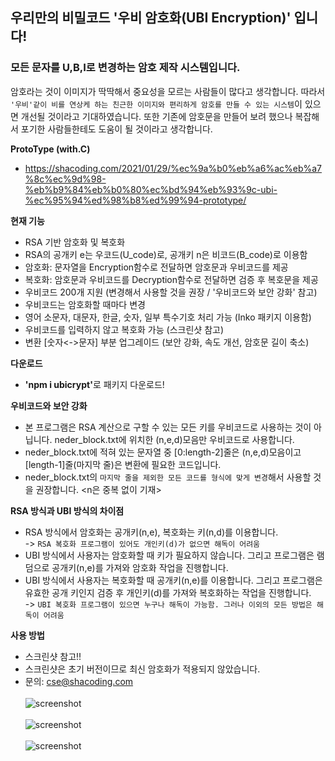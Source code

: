 ## 우리만의 비밀코드 '우비 암호화(UBI Encryption)' 입니다!

### 모든 문자를 U,B,I로 변경하는 암호 제작 시스템입니다.

암호라는 것이 이미지가 딱딱해서 중요성을 모르는 사람들이 많다고 생각합니다.
따라서 `'우비'같이 비를 연상케 하는 친근한 이미지와 편리하게 암호를 만들 수 있는 시스템`이 있으면 개선될 것이라고 기대하였습니다.
또한 기존에 암호문을 만들어 보려 했으나 복잡해서 포기한 사람들한테도 도움이 될 것이라고 생각합니다. 

<strong>ProtoType (with.C)</strong>
- https://shacoding.com/2021/01/29/%ec%9a%b0%eb%a6%ac%eb%a7%8c%ec%9d%98-%eb%b9%84%eb%b0%80%ec%bd%94%eb%93%9c-ubi-%ec%95%94%ed%98%b8%ed%99%94-prototype/

<strong>현재 기능</strong>
- RSA 기반 암호화 및 복호화 
- RSA의 공개키 e는 우코드(U_code)로, 공개키 n은 비코드(B_code)로 이용함
- 암호화: 문자열을 Encryption함수로 전달하면 암호문과 우비코드를 제공
- 복호화: 암호문과 우비코드를 Decryption함수로 전달하면 검증 후 복호문을 제공 
- 우비코드 200개 지원 (변경해서 사용할 것을 권장 / '우비코드와 보안 강화' 참고)
- 우비코드는 암호화할 때마다 변경 
- 영어 소문자, 대문자, 한글, 숫자, 일부 특수기호 처리 가능 (Inko 패키지 이용함)
- 우비코드를 입력하지 않고 복호화 가능 (스크린샷 참고)
- 변환 [숫자<->문자] 부분 업그레이드 (보안 강화, 속도 개선, 암호문 길이 축소)


<strong>다운로드</strong>
- <strong>'npm i ubicrypt'</strong>로 패키지 다운로드!


<strong>우비코드와 보안 강화</strong>
- 본 프로그램은 RSA 계산으로 구할 수 있는 모든 키를 우비코드로 사용하는 것이 아닙니다. neder_block.txt에 위치한 (n,e,d)모음만 우비코드로 사용합니다.
- neder_block.txt에 적혀 있는 문자열 중 [0:length-2]줄은 (n,e,d)모음이고 [length-1]줄(마지막 줄)은 변환에 필요한 코드입니다.
- neder_block.txt의 `마지막 줄을 제외한 모든 코드를 형식에 맞게 변경`해서 사용할 것을 권장합니다. <n은 중복 없이 기재>


<strong>RSA 방식과 UBI 방식의 차이점</strong>
- RSA 방식에서 암호화는 공개키(n,e), 복호화는 키(n,d)를 이용합니다.
<br>-> `RSA 복호화 프로그램이 있어도 개인키(d)가 없으면 해독이 어려움`
- UBI 방식에서 사용자는 암호화할 때 키가 필요하지 않습니다. 그리고 프로그램은 램덤으로 공개키(n,e)를 가져와 암호화 작업을 진행합니다. 
- UBI 방식에서 사용자는 복호화할 때 공개키(n,e)를 이용합니다. 그리고 프로그램은 유효한 공개 키인지 검증 후 개인키(d)를 가져와 복호화하는 작업을 진행합니다. 
<br>-> `UBI 복호화 프로그램이 있으면 누구나 해독이 가능함. 그러나 이외의 모든 방법은 해독이 어려움`

<strong>사용 방법</strong>
- 스크린샷 참고!!
- 스크린샷은 초기 버전이므로 최신 암호화가 적용되지 않았습니다. 
- 문의: cse@shacoding.com<br><br>
![screenshot](https://shacoding.com/image_directory/ubi_test_1.PNG)<br><br>
![screenshot](https://shacoding.com/image_directory/ubi_test_2.PNG)<br><br>
![screenshot](https://shacoding.com/image_directory/ubi_test_out.PNG)
